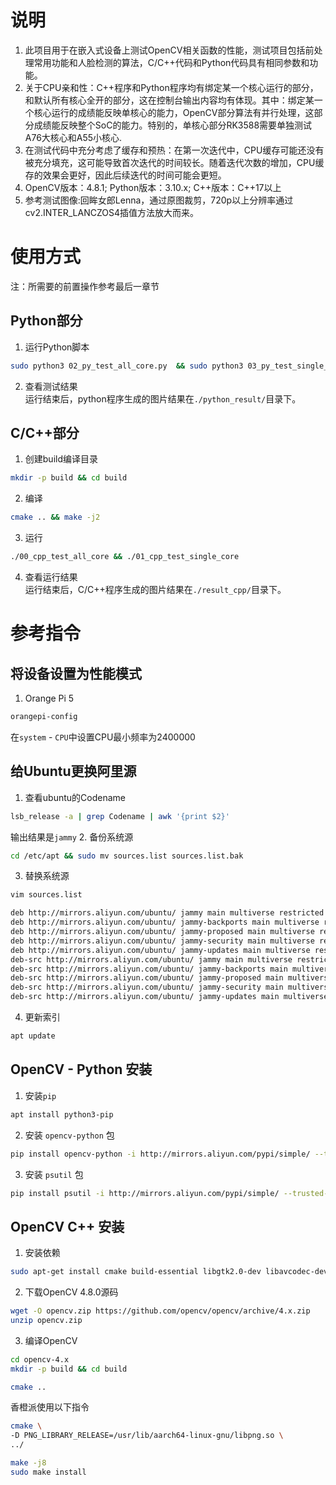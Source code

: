 # 说明
1. 此项目用于在嵌入式设备上测试OpenCV相关函数的性能，测试项目包括前处理常用功能和人脸检测的算法，C/C++代码和Python代码具有相同参数和功能。
2. 关于CPU亲和性：C++程序和Python程序均有绑定某一个核心运行的部分，和默认所有核心全开的部分，这在控制台输出内容均有体现。其中：绑定某一个核心运行的成绩能反映单核心的能力，OpenCV部分算法有并行处理，这部分成绩能反映整个SoC的能力。特别的，单核心部分RK3588需要单独测试A76大核心和A55小核心.
3. 在测试代码中充分考虑了缓存和预热：在第一次迭代中，CPU缓存可能还没有被充分填充，这可能导致首次迭代的时间较长。随着迭代次数的增加，CPU缓存的效果会更好，因此后续迭代的时间可能会更短。
4. OpenCV版本：4.8.1; Python版本：3.10.x; C++版本：C++17以上
5. 参考测试图像:回眸女郎Lenna，通过原图裁剪，720p以上分辨率通过cv2.INTER_LANCZOS4插值方法放大而来。

# 使用方式
注：所需要的前置操作参考最后一章节
## Python部分
1. 运行Python脚本
```bash
sudo python3 02_py_test_all_core.py  && sudo python3 03_py_test_single_core.py 
```
2. 查看测试结果   
运行结束后，python程序生成的图片结果在```./python_result/```目录下。
## C/C++部分
1. 创建build编译目录
```bash
mkdir -p build && cd build
```
2. 编译
```bash
cmake .. && make -j2
```
3. 运行
```bash
./00_cpp_test_all_core && ./01_cpp_test_single_core 
```
4. 查看运行结果   
运行结束后，C/C++程序生成的图片结果在```./result_cpp/```目录下。       

# 参考指令
## 将设备设置为性能模式
1. Orange Pi 5
```bash
orangepi-config
```
在```system``` - ```CPU```中设置CPU最小频率为2400000
## 给Ubuntu更换阿里源
1. 查看ubuntu的Codename
```bash
lsb_release -a | grep Codename | awk '{print $2}' 
```
输出结果是```jammy```
2. 备份系统源
```bash
cd /etc/apt && sudo mv sources.list sources.list.bak
```
3. 替换系统源
```bash
vim sources.list
```
```bash
deb http://mirrors.aliyun.com/ubuntu/ jammy main multiverse restricted universe
deb http://mirrors.aliyun.com/ubuntu/ jammy-backports main multiverse restricted universe
deb http://mirrors.aliyun.com/ubuntu/ jammy-proposed main multiverse restricted universe
deb http://mirrors.aliyun.com/ubuntu/ jammy-security main multiverse restricted universe
deb http://mirrors.aliyun.com/ubuntu/ jammy-updates main multiverse restricted universe
deb-src http://mirrors.aliyun.com/ubuntu/ jammy main multiverse restricted universe
deb-src http://mirrors.aliyun.com/ubuntu/ jammy-backports main multiverse restricted universe
deb-src http://mirrors.aliyun.com/ubuntu/ jammy-proposed main multiverse restricted universe
deb-src http://mirrors.aliyun.com/ubuntu/ jammy-security main multiverse restricted universe
deb-src http://mirrors.aliyun.com/ubuntu/ jammy-updates main multiverse restricted universe
```
4. 更新索引
```bash
apt update
```
## OpenCV - Python 安装
1. 安装```pip```
```bash
apt install python3-pip
```
2. 安装 ```opencv-python``` 包
```bash
pip install opencv-python -i http://mirrors.aliyun.com/pypi/simple/ --trusted-host mirrors.aliyun.com
```
3. 安装 ```psutil``` 包
```bash
pip install psutil -i http://mirrors.aliyun.com/pypi/simple/ --trusted-host mirrors.aliyun.com
```

## OpenCV C++ 安装
1. 安装依赖
```bash
sudo apt-get install cmake build-essential libgtk2.0-dev libavcodec-dev libavformat-dev libjpeg-dev libpng-dev libswscale-dev libtiff5-dev libgtk2.0-dev pkg-config python3-distutils
```
2. 下载OpenCV 4.8.0源码
```bash
wget -O opencv.zip https://github.com/opencv/opencv/archive/4.x.zip
unzip opencv.zip
```
3. 编译OpenCV
```bash
cd opencv-4.x
mkdir -p build && cd build
```
```bash
cmake ..
```
香橙派使用以下指令
```bash
cmake \
-D PNG_LIBRARY_RELEASE=/usr/lib/aarch64-linux-gnu/libpng.so \
../

make -j8
sudo make install
```
